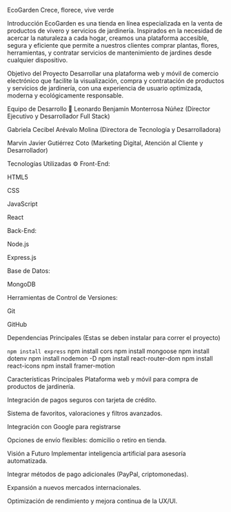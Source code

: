EcoGarden 
Crece, florece, vive verde

Introducción
EcoGarden es una tienda en línea especializada en la venta de productos de vivero y servicios de jardinería. Inspirados en la necesidad de acercar la naturaleza a cada hogar, creamos una plataforma accesible, segura y eficiente que permite a nuestros clientes comprar plantas, flores, herramientas, y contratar servicios de mantenimiento de jardines desde cualquier dispositivo.

Objetivo del Proyecto
Desarrollar una plataforma web y móvil de comercio electrónico que facilite la visualización, compra y contratación de productos y servicios de jardinería, con una experiencia de usuario optimizada, moderna y ecológicamente responsable.

Equipo de Desarrollo 👥
Leonardo Benjamín Monterrosa Núñez (Director Ejecutivo y Desarrollador Full Stack)

Gabriela Cecibel Arévalo Molina (Directora de Tecnología y Desarrolladora)

Marvin Javier Gutiérrez Coto (Marketing Digital, Atención al Cliente y Desarrollador)

Tecnologías Utilizadas ⚙️
Front-End:

HTML5

CSS

JavaScript

React

Back-End:

Node.js

Express.js

Base de Datos:

MongoDB

Herramientas de Control de Versiones:

Git

GitHub

Dependencias Principales 
(Estas se deben instalar para correr el proyecto)

``npm install express``
npm install cors
npm install mongoose
npm install dotenv
npm install nodemon -D
npm install react-router-dom
npm install react-icons
npm install framer-motion

Características Principales 
Plataforma web y móvil para compra de productos de jardinería.

Integración de pagos seguros con tarjeta de crédito.

Sistema de favoritos, valoraciones y filtros avanzados.

Integración con Google para registrarse

Opciones de envío flexibles: domicilio o retiro en tienda.

Visión a Futuro 
Implementar inteligencia artificial para asesoría automatizada.

Integrar métodos de pago adicionales (PayPal, criptomonedas).

Expansión a nuevos mercados internacionales.

Optimización de rendimiento y mejora continua de la UX/UI.
